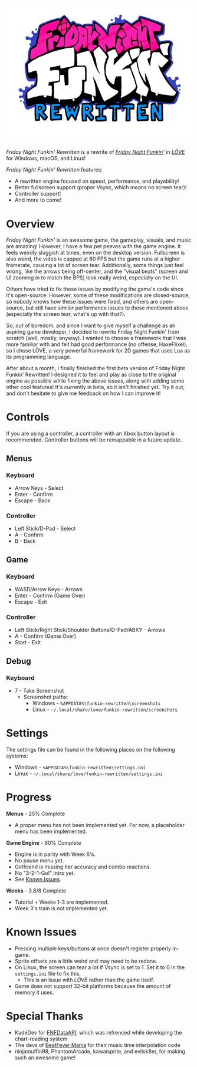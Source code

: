 # ![Logo](images/logo.png)
*Friday Night Funkin' Rewritten* is a rewrite of [*Friday Night Funkin'*](https://ninja-muffin24.itch.io/funkin) in [*LÖVE*](https://love2d.org/) for Windows, macOS, and Linux!

*Friday Night Funkin' Rewritten* features:
* A rewritten engine focused on speed, performance, and playability!
* Better fullscreen support (proper Vsync, which means no screen tear)!
* Controller support!
* And more to come!

# Overview
*Friday Night Funkin'* is an awesome game, the gameplay, visuals, and music are amazing! However, I have a few pet peeves with the game engine. It feels weirdly sluggish at times, even on the desktop version. Fullscreen is also weird, the video is capped at 60 FPS but the game runs at a higher framerate, causing a lot of screen tear. Additionally, some things just feel wrong, like the arrows being off-center, and the "visual beats" (screen and UI zooming in to match the BPS) look really weird, especially on the UI.

Others have tried to fix these issues by modifying the game's code since it's open-source. However, some of these modifications are closed-source, so nobody knows how these issues were fixed, and others are open-source, but still have similar performance issues to those mentioned above (especially the screen tear, what's up with that?).

So, out of boredom, and since I want to give myself a challenge as an aspiring game developer, I decided to rewrite Friday Night Funkin' from scratch (well, mostly, anyway). I wanted to choose a framework that I was more familiar with and felt had good performance (no offense, HaxeFlixel), so I chose LÖVE, a very powerful framework for 2D games that uses Lua as its programming language.

After about a month, I finally finished the first beta version of Friday Night Funkin' Rewritten! I designed it to feel and play as close to the original engine as possible while fixing the above issues, along with adding some other cool features! It's currently in beta, so it isn't finished yet. Try it out, and don't hesitate to give me feedback on how I can improve it!

# Controls
If you are using a controller, a controller with an Xbox button layout is recommended. Controller buttons will be remappable in a future update.

## Menus
### Keyboard
* Arrow Keys - Select
* Enter - Confirm
* Escape - Back

### Controller
* Left Stick/D-Pad - Select
* A - Confirm
* B - Back

## Game
### Keyboard
* WASD/Arrow Keys - Arrows
* Enter - Confirm (Game Over)
* Escape - Exit

### Controller
* Left Stick/Right Stick/Shoulder Buttons/D-Pad/ABXY - Arrows
* A - Confirm (Game Over)
* Start - Exit

## Debug
### Keyboard
* 7 - Take Screenshot
  * Screenshot paths:
    * Windows - `%APPDATA%\funkin-rewritten\screenshots`
    * Linux - `~/.local/share/love/funkin-rewritten/screenshots`

# Settings
The settings file can be found in the following places on the following systems:
* Windows - `%APPDATA%\funkin-rewritten\settings.ini`
* Linux - `~/.local/share/love/funkin-rewritten/settings.ini`

# Progress
**Menus** - 25% Complete
* A proper menu has not been implemented yet. For now, a placeholder menu has been implemented.

**Game Engine** - 80% Complete
* Engine is in parity with Week 6's.
* No pause menu yet.
* Girlfriend is missing her accuracy and combo reactions.
* No "3-2-1-Go!" intro yet.
* See [Known Issues](#known-issues).

**Weeks** - 3.8/8 Complete
* Tutorial + Weeks 1-3 are implemented.
* Week 3's train is not implemented yet.

# Known Issues
* Pressing multiple keys/buttons at once doesn't register properly in-game.
* Sprite offsets are a little weird and may need to be redone.
* On Linux, the screen can tear a lot if Vsync is set to 1. Set it to 0 in the `settings.ini` file to fix this.
  * This is an issue with *LÖVE* rather than the game itself.
* Game does not support 32-bit platforms because the amount of memory it uses.

# Special Thanks
* KadeDev for [FNFDataAPI](https://github.com/KadeDev/FNFDataAPI/tree/main/FNFDataAPI), which was refrenced while developing the chart-reading system
* The devs of [BeatFever Mania](https://github.com/Sulunia/beatfever) for their music time interpolation code
* ninjamuffin99, PhantomArcade, kawaisprite, and evilsk8er, for making such an awesome game!
